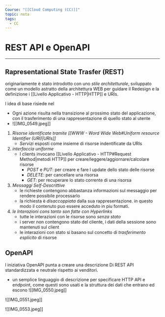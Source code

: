 ```yaml
---
Course: "[[Cloud Computing (CC)]]"
topic: nota
tags:
  - CC
---
```


# REST API e OpenAPI
---
## Rapresentational State Trasfer (REST)
originariamente è stato introdotto con uno _stile architetturale_, sviluppato come un modello astratto della architettura WEB per guidare il Redesign e la definizione i [[Livello Applicativo - HTTP|HTTP]] e URIs.

l idea di base risiede nel 
- Ogni azione risulta nella transizione al prossimo stato del applicazione, con il trasferimento di una rappresentazione di quello stato al utente
- ![[IMG_0549.jpeg]]
1. _Risorse identificate tramite [[WWW - Word Wide Web#Uniform resource Identifier (URI)|URIs]]_
	- _Servizi_ esposti come insieme di risorse indentificate da URIs
2.  _interfaccia uniforme_
	- I clients invocano  [[Livello Applicativo - HTTP#Request Method|metodi HTTP]] per creare/leggere/aggiornare/calcolare risorse
		- _POST_ e _PUT_: per creare e fare l update dello stato delle risorse
		- _DELETE_: per cancellare una risorsa
		- _GET_: per recuperare lo stato corrente di una risorsa
3. _Messaggi Self-Descrittive_
	- le richieste contengono abbastanza informazioni sul messaggio per rendere possibile processarlo
	- la richiesta è _disaccoppiata_ dalla sua rappresentazione. in questo modo il contenuto puo essere acceduto in piu formati.
4. _le Interazioni cons tanto son fatte con Hyperlinks_
	- tutte le interazioni con le risorse sono _senza stato_
	- i server non contengono stato del cliente, i dati della sessione sono mantenuti sul client
	- le interazioni con stato si basano sul concetto di _trasferimento esplicito_ di risorse



## OpenAPI
l iniziativa OpenAPI punta a creare una descrizione  Di REST API standardizzata e neutrale rispetto ai venditori. 
- un semplice linguaggio di descrizione per specificare HTTP API e endpoint, come questi sono usati e la struttura dei dati che entrano ed escono
![[IMG_0550.jpeg]]

![[IMG_0551.jpeg]]

![[IMG_0553.jpeg]]
